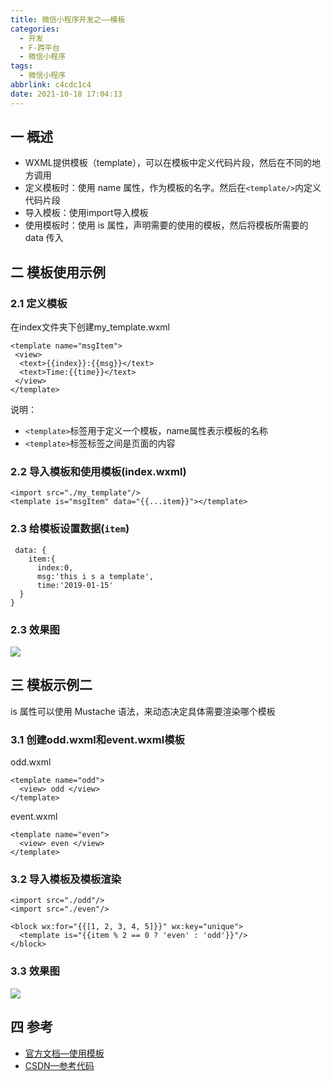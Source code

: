 ```yaml
---
title: 微信小程序开发之——模板
categories:
  - 开发
  - F-跨平台
  - 微信小程序
tags:
  - 微信小程序
abbrlink: c4cdc1c4
date: 2021-10-18 17:04:13
---
```

## 一 概述

* WXML提供模板（template），可以在模板中定义代码片段，然后在不同的地方调用
* 定义模板时：使用 name 属性，作为模板的名字。然后在`<template/>`内定义代码片段
* 导入模板：使用import导入模板
* 使用模板时：使用 is 属性，声明需要的使用的模板，然后将模板所需要的 data 传入

<!--more-->

## 二 模板使用示例

### 2.1 定义模板

在index文件夹下创建my_template.wxml

```
<template name="msgItem">
 <view>
  <text>{{index}}:{{msg}}</text>
  <text>Time:{{time}}</text>
 </view>
</template>
```

说明：

* `<template>`标签用于定义一个模板，name属性表示模板的名称
* `<template>`标签标签之间是页面的内容

### 2.2 导入模板和使用模板(index.wxml)

```
<import src="./my_template"/>
<template is="msgItem" data="{{...item}}"></template> 
```

### 2.3 给模板设置数据(`item`)

```
 data: {
    item:{
      index:0,
      msg:'this i s a template',
      time:'2019-01-15'
  }
}
```

### 2.3 效果图

![][1]
## 三 模板示例二

is 属性可以使用 Mustache 语法，来动态决定具体需要渲染哪个模板

### 3.1 创建odd.wxml和event.wxml模板

odd.wxml

```
<template name="odd">
  <view> odd </view>
</template>
```

event.wxml

```
<template name="even">
  <view> even </view>
</template>
```

### 3.2 导入模板及模板渲染

```
<import src="./odd"/>
<import src="./even"/>

<block wx:for="{{[1, 2, 3, 4, 5]}}" wx:key="unique">
  <template is="{{item % 2 == 0 ? 'even' : 'odd'}}"/>
</block>
```

### 3.3 效果图
![][2]

## 四 参考

* [官方文档—使用模板](https://developers.weixin.qq.com/miniprogram/dev/reference/wxml/template.html)
* [CSDN—参考代码](https://download.csdn.net/download/Calvin_zhou/33240601)




[1]:https://cdn.jsdelivr.net/gh/pgzxc/cdn@master/blog-wechat/wechat-template-item-view.png
[2]:https://cdn.jsdelivr.net/gh/pgzxc/cdn@master/blog-wechat/wechat-template-mustache-view.png